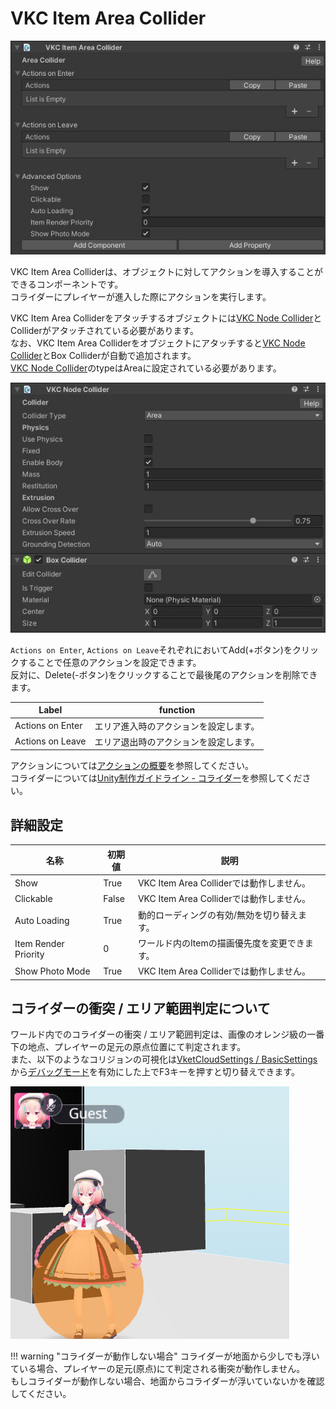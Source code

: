 # VKC Item Area Collider

![VKC Item Area Collider](img/VKCItemAreaCollider_01.jpg)

VKC Item Area Colliderは、オブジェクトに対してアクションを導入することができるコンポーネントです。<br/>
コライダーにプレイヤーが進入した際にアクションを実行します。

VKC Item Area Colliderをアタッチするオブジェクトには[VKC Node Collider](./VKCNodeCollider.md)とColliderがアタッチされている必要があります。<br>
なお、VKC Item Area Colliderをオブジェクトにアタッチすると[VKC Node Collider](./VKCNodeCollider.md)とBox Colliderが自動で追加されます。<br>
[VKC Node Collider](./VKCNodeCollider.md)のtypeはAreaに設定されている必要があります。

![VKC Node Collider](img/VKCItemAreaCollider_02.jpg)

`Actions on Enter`, `Actions on Leave`それぞれにおいてAdd(+ボタン)をクリックすることで任意のアクションを設定できます。<br>
反対に、Delete(-ボタン)をクリックすることで最後尾のアクションを削除できます。

|  Label |  function  |
| ----   | ---- |
| Actions on Enter | エリア進入時のアクションを設定します。 |
| Actions on Leave | エリア退出時のアクションを設定します。 |

アクションについては[アクションの概要](../Actions/ActionsOverview.md)を参照してください。<br>
コライダーについては[Unity制作ガイドライン - コライダー](../WorldMakingGuide/UnityGuidelines.md)を参照してください。

## 詳細設定

| 名称 | 初期値 |  説明  |
| ---- | ---- | ---- |
| Show | True | VKC Item Area Colliderでは動作しません。 |
| Clickable | False | VKC Item Area Colliderでは動作しません。 |
| Auto Loading | True | 動的ローディングの有効/無効を切り替えます。 |
| Item Render Priority | 0 | ワールド内のItemの描画優先度を変更できます。 |
| Show Photo Mode | True | VKC Item Area Colliderでは動作しません。 |

## コライダーの衝突 / エリア範囲判定について

ワールド内でのコライダーの衝突 / エリア範囲判定は、画像のオレンジ級の一番下の地点、プレイヤーの足元の原点位置にて判定されます。<br>
また、以下のようなコリジョンの可視化は[VketCloudSettings / BasicSettings](../VketCloudSettings/BasicSettings.md)から[デバッグモード](../WorldEditingTips/DebugMode.md#f3)を有効にした上でF3キーを押すと切り替えできます。

![VKCNodeCollider_2](img/VKCItemAreaCollider_03.jpg)

!!! warning "コライダーが動作しない場合"
    コライダーが地面から少しでも浮いている場合、プレイヤーの足元(原点)にて判定される衝突が動作しません。<br>
    もしコライダーが動作しない場合、地面からコライダーが浮いていないかを確認してください。
